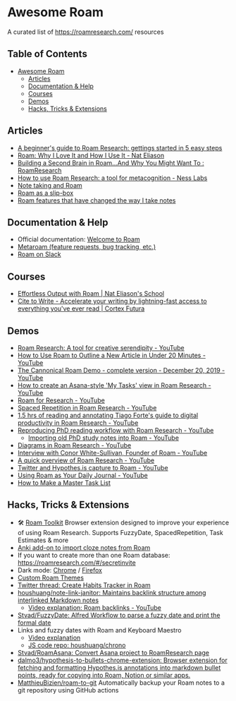 # Awesome Roam
A curated list of https://roamresearch.com/ resources

## Table of Contents
- [Awesome Roam](#awesome-roam)
  - [Articles](#articles)
  - [Documentation & Help](#documentation--help)
  - [Courses](#courses)
  - [Demos](#demos)
  - [Hacks, Tricks & Extensions](#hacks-tricks--extensions)

## Articles
  - [A beginner's guide to Roam Research: gettings started in 5 easy steps](https://nesslabs.com/roam-research-beginner-guide)
  - [Roam: Why I Love It and How I Use It - Nat Eliason](https://www.nateliason.com/blog/roam)
  - [Building a Second Brain in Roam...And Why You Might Want To : RoamResearch](https://www.reddit.com/r/RoamResearch/comments/eho7de/building_a_second_brain_in_roamand_why_you_might/)
  - [How to use Roam Research: a tool for metacognition - Ness Labs](https://nesslabs.com/roam-research)
  - [Note taking and Roam](http://reganmian.net/blog/2020/01/31/note-taking-with-roam/)
  - [Roam as a slip-box](https://davidklaing.com/blog/2020/02/01/roam-as-a-slip-box.html)
  - [Roam features that have changed the way I take notes](https://www.mozzafiller.com/posts/roam-features)

## Documentation & Help
  - Official documentation: [Welcome to Roam](https://roamresearch.com/#/v8/help/page/1wnq-ZAAN)
  - [Metaroam (feature requests, bug tracking, etc.)](https://roamresearch.com/#/app/metaroam/page/996g9PwMn)
  - [Roam on Slack](https://join.slack.com/t/roamresearch/shared_invite/enQtODg3NjIzODEwNDgwLTdhMjczMGYwN2YyNmMzMDcyZjViZDk0MTA2M2UxOGM5NTMxNDVhNDE1YWVkNTFjMGM4OTE3MTQ3MjEzNzE1MTA)

## Courses
  - [Effortless Output with Roam | Nat Eliason's School](https://learn.nateliason.com/)
  - [Cite to Write - Accelerate your writing by lightning-fast access to everything you've ever read | Cortex Futura](https://cortexfutura.teachable.com/p/cite-to-write/)

## Demos
  - [Roam Research: A tool for creative serendipity - YouTube](https://www.youtube.com/watch?v=3GG0Ck14ISM)
  - [How to Use Roam to Outline a New Article in Under 20 Minutes - YouTube](https://www.youtube.com/watch?v=RvWic15iXjk)
  - [The Cannonical Roam Demo - complete version - December 20, 2019 - YouTube](https://www.youtube.com/watch?v=YcNW-eidDJk)
  - [How to create an Asana-style 'My Tasks' view in Roam Research - YouTube](https://www.youtube.com/watch?v=D8lGWF1N0PU)
  - [Roam for Research - YouTube](https://www.youtube.com/watch?v=L6GIW4PprQE)
  - [Spaced Repetition in Roam Research - YouTube](https://www.youtube.com/watch?v=pmv5Yrnmlgg)
  - [1.5 hrs of reading and annotating Tiago Forte's guide to digital productivity in Roam Research - YouTube](https://www.youtube.com/watch?v=tMP9zgGhpM8)
  - [Reproducing PhD reading workflow with Roam Research - YouTube](https://www.youtube.com/watch?v=A9_caEW6Xks)
    - [Importing old PhD study notes into Roam - YouTube](https://www.youtube.com/watch?v=2zXZvOmAtFI)
  - [Diagrams in Roam Research - YouTube](https://www.youtube.com/watch?v=RD_Gi8EQGVQ&t=111s)
  - [Interview with Conor White-Sullivan, Founder of Roam - YouTube](https://www.youtube.com/watch?v=Hw2kJF_kxjE)
  - [A quick overview of Roam Research - YouTube](https://www.youtube.com/watch?v=WkEMSGpD5zA)
  - [Twitter and Hypothes.is capture to Roam - YouTube](https://www.youtube.com/watch?v=DGo0pLi4r4U)
  - [Using Roam as Your Daily Journal - YouTube](https://www.youtube.com/watch?v=WTSHhj92pvM)
  - [How to Make a Master Task List](https://www.youtube.com/watch?v=mIEgS0JkJBo)

## Hacks, Tricks & Extensions
  - 🛠 [Roam Toolkit](https://github.com/roam-unofficial/roam-toolkit) Browser extension designed to improve your experience of using Roam Research. Supports FuzzyDate, SpacedRepetition, Task Estimates & more
  - [Anki add-on to import cloze notes from Roam](https://github.com/gmcmanus/anki-roam-import)
  - If you want to create more than one Roam database: https://roamresearch.com/#/secretinvite
  - Dark mode: [Chrome](https://chrome.google.com/webstore/detail/dark-reader/eimadpbcbfnmbkopoojfekhnkhdbieeh) / [Firefox](https://addons.mozilla.org/firefox/addon/darkreader/)
  - [Custom Roam Themes](https://github.com/theianjones/roam-research-themes)
  - [Twitter thread: Create Habits Tracker in Roam](https://twitter.com/Bazzaruto/status/1224331932210749440)
  - [houshuang/note-link-janitor: Maintains backlink structure among interlinked Markdown notes](https://github.com/houshuang/note-link-janitor)
    - [Video explanation: Roam backlinks - YouTube](https://www.youtube.com/watch?v=DJtCoV4lF-A)
  - [Stvad/FuzzyDate: Alfred Workflow to parse a fuzzy date and print the formal date](https://github.com/Stvad/FuzzyDate)
  - Links and fuzzy dates with Roam and Keyboard Maestro
    - [Video explanation](https://www.youtube.com/watch?v=Ht8l5iAmNpc)
    - [JS code repo: houshuang/chrono](https://github.com/houshuang/chrono)
  - [Stvad/RoamAsana: Convert Asana project to RoamResearch page](https://github.com/Stvad/RoamAsana)
  - [dalmo3/hypothesis-to-bullets-chrome-extension: Browser extension for fetching and formatting Hypothes.is annotations into markdown bullet points, ready for copying into Roam, Notion or similar apps.](https://github.com/dalmo3/hypothesis-to-bullets-chrome-extension)
  - [MatthieuBizien/roam-to-git](https://github.com/MatthieuBizien/roam-to-git) Automatically backup your Roam notes to a git repository using GitHub actions
